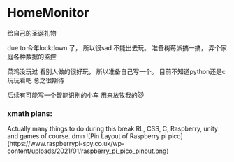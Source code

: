 # HomeMonitor
给自己的圣诞礼物


due to 今年lockdown 了， 所以很sad 不能出去玩。
准备树莓派搞一搞， 弄个家庭各种数据的监控

菜鸡没玩过 看别人做的很好玩， 所以准备自己写一个。
目前不知道python还是c
玩玩看吧
总之很期待

后续有可能写一个智能识别的小车 用来放牧我的🐱


<h3> xmath plans: </h3>
Actually many things to do during this break RL, CSS, C, Raspberry, unity and games of course. dmn
![Pin Layout of Raspberry pi pico](https://www.raspberrypi-spy.co.uk/wp-content/uploads/2021/01/raspberry_pi_pico_pinout.png)
